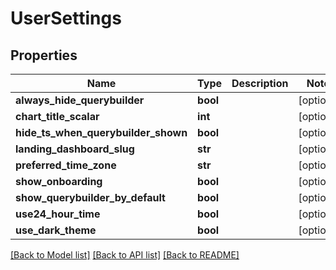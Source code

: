 # UserSettings

## Properties
Name | Type | Description | Notes
------------ | ------------- | ------------- | -------------
**always_hide_querybuilder** | **bool** |  | [optional] 
**chart_title_scalar** | **int** |  | [optional] 
**hide_ts_when_querybuilder_shown** | **bool** |  | [optional] 
**landing_dashboard_slug** | **str** |  | [optional] 
**preferred_time_zone** | **str** |  | [optional] 
**show_onboarding** | **bool** |  | [optional] 
**show_querybuilder_by_default** | **bool** |  | [optional] 
**use24_hour_time** | **bool** |  | [optional] 
**use_dark_theme** | **bool** |  | [optional] 

[[Back to Model list]](../README.md#documentation-for-models) [[Back to API list]](../README.md#documentation-for-api-endpoints) [[Back to README]](../README.md)


